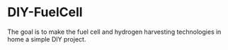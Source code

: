 # DIY-FuelCell
The goal is to make the fuel cell and hydrogen harvesting technologies in home a simple DIY project. 
